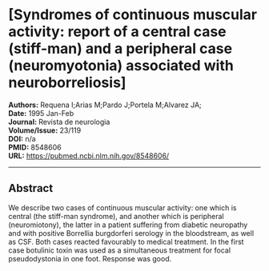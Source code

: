 # [Syndromes of continuous muscular activity: report of a central case (stiff-man) and a peripheral case (neuromyotonia) associated with neuroborreliosis]

**Authors:** Requena I;Arias M;Pardo J;Portela M;Alvarez JA;  
**Date:** 1995 Jan-Feb  
**Journal:** Revista de neurologia  
**Volume/Issue:** 23/119  
**DOI:** n/a  
**PMID:** 8548606  
**URL:** https://pubmed.ncbi.nlm.nih.gov/8548606/

---

## Abstract

We describe two cases of continuous muscular activity: one which is central (the stiff-man syndrome), and another which is peripheral (neuromiotony), the latter in a patient suffering from diabetic neuropathy and with positive Borrellia burgdorferi serology in the bloodstream, as well as CSF. Both cases reacted favourably to medical treatment. In the first case botulinic toxin was used as a simultaneous treatment for focal pseudodystonia in one foot. Response was good.

